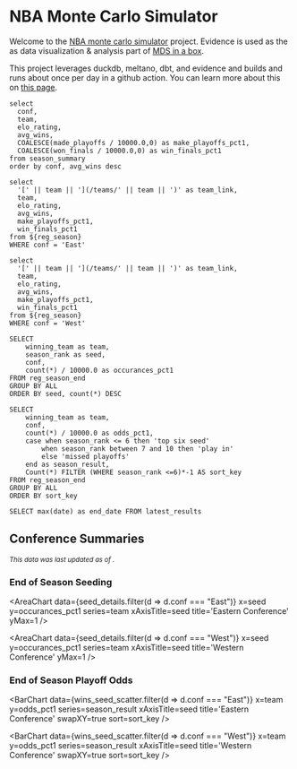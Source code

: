 # NBA Monte Carlo Simulator

Welcome to the [NBA monte carlo simulator](https://github.com/matsonj/nba-monte-carlo) project. Evidence is used as the as data visualization & analysis part of [MDS in a box](https://www.dataduel.co/modern-data-stack-in-a-box-with-duckdb/).

This project leverages duckdb, meltano, dbt, and evidence and builds and runs about once per day in a github action. You can learn more about this on [this page](/about).

```reg_season
select
  conf,
  team,
  elo_rating,
  avg_wins,
  COALESCE(made_playoffs / 10000.0,0) as make_playoffs_pct1,
  COALESCE(won_finals / 10000.0,0) as win_finals_pct1
from season_summary
order by conf, avg_wins desc
```

```east_conf
select
  '[' || team || '](/teams/' || team || ')' as team_link,
  team,
  elo_rating,
  avg_wins,
  make_playoffs_pct1,
  win_finals_pct1
from ${reg_season}
WHERE conf = 'East'
```

```west_conf
select
  '[' || team || '](/teams/' || team || ')' as team_link,
  team,
  elo_rating,
  avg_wins,
  make_playoffs_pct1,
  win_finals_pct1
from ${reg_season}
WHERE conf = 'West'
```

```seed_details
SELECT
    winning_team as team,
    season_rank as seed,
    conf,
    count(*) / 10000.0 as occurances_pct1
FROM reg_season_end
GROUP BY ALL
ORDER BY seed, count(*) DESC
```

```wins_seed_scatter
SELECT
    winning_team as team,
    conf,
    count(*) / 10000.0 as odds_pct1,
    case when season_rank <= 6 then 'top six seed'
        when season_rank between 7 and 10 then 'play in'
        else 'missed playoffs'
    end as season_result,
    Count(*) FILTER (WHERE season_rank <=6)*-1 AS sort_key
FROM reg_season_end
GROUP BY ALL
ORDER BY sort_key
```

```thru_date
SELECT max(date) as end_date FROM latest_results
```
## Conference Summaries
_<sub>This data was last updated as of <Value data={thru_date} column=end_date/>.</sub>_

### End of Season Seeding
<AreaChart
    data={seed_details.filter(d => d.conf === "East")} 
    x=seed
    y=occurances_pct1
    series=team
    xAxisTitle=seed
    title='Eastern Conference'
    yMax=1
/>

<AreaChart
    data={seed_details.filter(d => d.conf === "West")} 
    x=seed
    y=occurances_pct1
    series=team
    xAxisTitle=seed
    title='Western Conference'
    yMax=1
/>

### End of Season Playoff Odds
<BarChart
    data={wins_seed_scatter.filter(d => d.conf === "East")} 
    x=team
    y=odds_pct1
    series=season_result
    xAxisTitle=seed
    title='Eastern Conference'
    swapXY=true
    sort=sort_key
/>

<BarChart
    data={wins_seed_scatter.filter(d => d.conf === "West")} 
    x=team
    y=odds_pct1
    series=season_result
    xAxisTitle=seed
    title='Western Conference'
    swapXY=true
    sort=sort_key
/>
